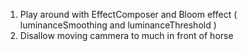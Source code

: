 1. Play around with EffectComposer and Bloom effect ( luminanceSmoothing and luminanceThreshold )
2. Disallow moving cammera to much in front of horse
